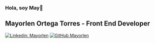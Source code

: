 ### Hola, soy May👋

## Mayorlen Ortega Torres - Front End Developer

[![Linkedin: Mayorlen](https://img.shields.io/badge/-mayorlen-blue?style=flat-square&logo=Linkedin&logoColor=white&link=linkedin.com/in/mayorlen)](http://www.linkedin.com/in/mayorlen)
[![GitHub Mayorlen](https://img.shields.io/github/followers/mayorlenO?label=follow&style=social)](https://github.com/MayorlenO)

